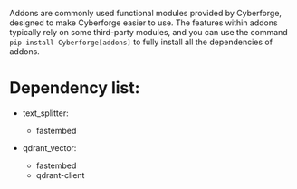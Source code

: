 Addons are commonly used functional modules provided by Cyberforge, designed to make Cyberforge easier to use.
The features within addons typically rely on some third-party modules, and you can use the command
`pip install Cyberforge[addons]` to fully install all the dependencies of addons.


# Dependency list:

- text_splitter: 
    * fastembed

- qdrant_vector: 
    * fastembed
    * qdrant-client
